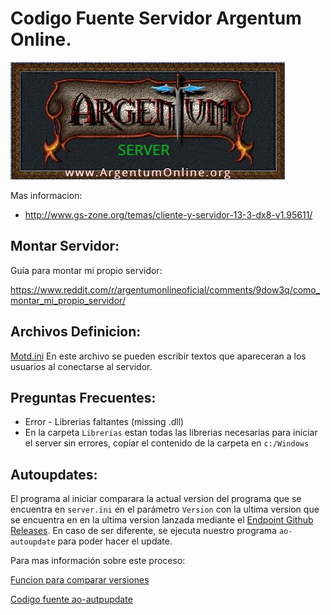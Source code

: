 # Codigo Fuente Servidor Argentum Online.
![AO Logo](https://github.com/ao-libre/ao-server/raw/master/Logo.jpg)


Mas informacion:

* http://www.gs-zone.org/temas/cliente-y-servidor-13-3-dx8-v1.95611/

## Montar Servidor:
Guia para montar mi propio servidor:

https://www.reddit.com/r/argentumonlineoficial/comments/9dow3q/como_montar_mi_propio_servidor/

## Archivos Definicion:
[Motd.ini](https://github.com/ao-libre/ao-server/blob/master/Dat/Motd.ini)
En este archivo se pueden escribir textos que apareceran a los usuarios al conectarse al servidor.


## Preguntas Frecuentes:

* Error - Librerias faltantes (missing .dll)
* En la carpeta `Librerias` estan todas las librerias necesarias para iniciar el server sin errores, copiar el contenido de la carpeta en `c:/Windows`


## Autoupdates:

El programa al iniciar comparara la actual version del programa que se encuentra en `server.ini` en el parámetro `Version` con la ultima version que se encuentra en en la ultima version lanzada mediante el [Endpoint Github Releases](https://api.github.com/repos/ao-libre/ao-server/releases/latest). En caso de ser diferente, se ejecuta nuestro programa `ao-autoupdate` para poder hacer el update.

Para mas información sobre este proceso:

[Funcion para comparar versiones](https://github.com/ao-libre/ao-server/blob/087d56ae43cde31a798ffe8284d1c9b0f5624dd0/Codigo/frmCargando.frm#L137)

[Codigo fuente ao-autpupdate](https://github.com/ao-libre/ao-autoupdate)
